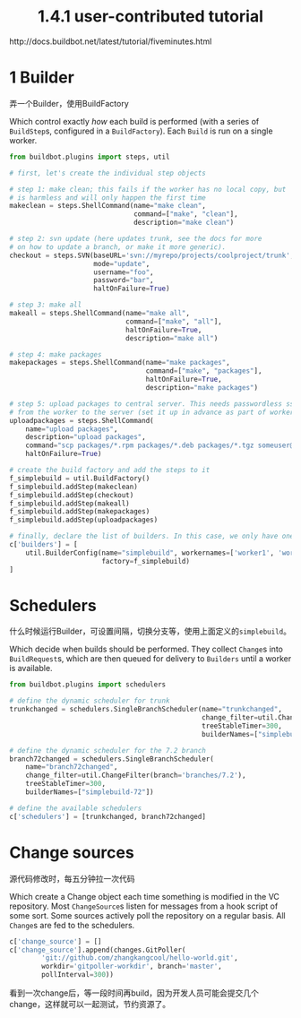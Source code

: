 <h1 align="center">1.4.1 user-contributed tutorial</h1>
http://docs.buildbot.net/latest/tutorial/fiveminutes.html



# 1 Builder

弄一个Builder，使用BuildFactory

Which control exactly *how* each build is performed (with a series of `BuildStep`s, configured in a `BuildFactory`). Each `Build` is run on a single worker.



```python
from buildbot.plugins import steps, util

# first, let's create the individual step objects

# step 1: make clean; this fails if the worker has no local copy, but
# is harmless and will only happen the first time
makeclean = steps.ShellCommand(name="make clean",
                               command=["make", "clean"],
                               description="make clean")

# step 2: svn update (here updates trunk, see the docs for more
# on how to update a branch, or make it more generic).
checkout = steps.SVN(baseURL='svn://myrepo/projects/coolproject/trunk',
                     mode="update",
                     username="foo",
                     password="bar",
                     haltOnFailure=True)

# step 3: make all
makeall = steps.ShellCommand(name="make all",
                             command=["make", "all"],
                             haltOnFailure=True,
                             description="make all")

# step 4: make packages
makepackages = steps.ShellCommand(name="make packages",
                                  command=["make", "packages"],
                                  haltOnFailure=True,
                                  description="make packages")

# step 5: upload packages to central server. This needs passwordless ssh
# from the worker to the server (set it up in advance as part of worker setup)
uploadpackages = steps.ShellCommand(
    name="upload packages",
    description="upload packages",
    command="scp packages/*.rpm packages/*.deb packages/*.tgz someuser@somehost:/repository",
    haltOnFailure=True)

# create the build factory and add the steps to it
f_simplebuild = util.BuildFactory()
f_simplebuild.addStep(makeclean)
f_simplebuild.addStep(checkout)
f_simplebuild.addStep(makeall)
f_simplebuild.addStep(makepackages)
f_simplebuild.addStep(uploadpackages)

# finally, declare the list of builders. In this case, we only have one builder
c['builders'] = [
    util.BuilderConfig(name="simplebuild", workernames=['worker1', 'worker2', 'worker3'],
                       factory=f_simplebuild)
]
```





# Schedulers

什么时候运行Builder，可设置间隔，切换分支等，使用上面定义的`simplebuild`。

Which decide when builds should be performed. They collect `Change`s into `BuildRequest`s, which are then queued for delivery to `Builders` until a worker is available.

```python
from buildbot.plugins import schedulers

# define the dynamic scheduler for trunk
trunkchanged = schedulers.SingleBranchScheduler(name="trunkchanged",
                                                change_filter=util.ChangeFilter(branch=None),
                                                treeStableTimer=300,
                                                builderNames=["simplebuild-trunk"])

# define the dynamic scheduler for the 7.2 branch
branch72changed = schedulers.SingleBranchScheduler(
    name="branch72changed",
    change_filter=util.ChangeFilter(branch='branches/7.2'),
    treeStableTimer=300,
    builderNames=["simplebuild-72"])

# define the available schedulers
c['schedulers'] = [trunkchanged, branch72changed]
```





# Change sources

源代码修改时，每五分钟拉一次代码

Which create a Change object each time something is modified in the VC repository. Most `ChangeSource`s listen for messages from a hook script of some sort. Some sources actively poll the repository on a regular basis. All `Change`s are fed to the schedulers.

```python
c['change_source'] = []
c['change_source'].append(changes.GitPoller(
        'git://github.com/zhangkangcool/hello-world.git',
        workdir='gitpoller-workdir', branch='master',
        pollInterval=300))
```



看到一次change后，等一段时间再build，因为开发人员可能会提交几个change，这样就可以一起测试，节约资源了。



